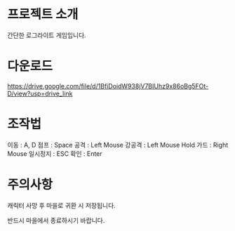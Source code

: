 # 프로젝트 소개

간단한 로그라이트 게임입니다.

# 다운로드

https://drive.google.com/file/d/1BfiDoidW938jV7BIUhz9x86oBg5FOt-D/view?usp=drive_link

# 조작법

이동 : A, D
점프 : Space
공격 : Left Mouse
강공격 : Left Mouse Hold
가드 : Right Mouse
일시정지 : ESC
확인 : Enter

# 주의사항

캐릭터 사망 후 마을로 귀환 시 저장됩니다.

반드시 마을에서 종료하시기 바랍니다.
